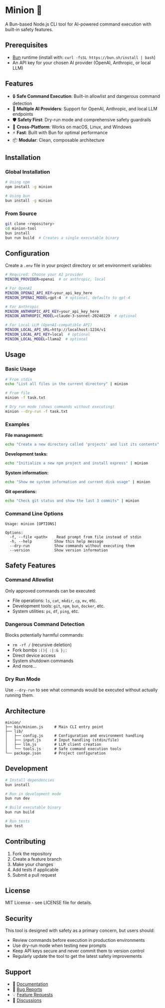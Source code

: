 # Minion 🤖

A Bun-based Node.js CLI tool for AI-powered command execution with built-in safety features.

## Prerequisites

- [Bun](https://bun.sh) runtime (install with: `curl -fsSL https://bun.sh/install | bash`)
- An API key for your chosen AI provider (OpenAI, Anthropic, or local LLM)

## Features

- 🔒 **Safe Command Execution**: Built-in allowlist and dangerous command detection
- 🤖 **Multiple AI Providers**: Support for OpenAI, Anthropic, and local LLM endpoints
- 🛡️ **Safety First**: Dry-run mode and comprehensive safety guardrails
- 🚀 **Cross-Platform**: Works on macOS, Linux, and Windows
- ⚡ **Fast**: Built with Bun for optimal performance
- 📦 **Modular**: Clean, composable architecture

## Installation

### Global Installation
```bash
# Using npm
npm install -g minion

# Using bun
bun install -g minion
```

### From Source
```bash
git clone <repository>
cd minion-tool
bun install
bun run build  # Creates a single executable binary
```

## Configuration

Create a `.env` file in your project directory or set environment variables:

```bash
# Required: Choose your AI provider
MINION_PROVIDER=openai  # or anthropic, local

# For OpenAI
MINION_OPENAI_API_KEY=your_api_key_here
MINION_OPENAI_MODEL=gpt-4  # optional, defaults to gpt-4

# For Anthropic
MINION_ANTHROPIC_API_KEY=your_api_key_here
MINION_ANTHROPIC_MODEL=claude-3-sonnet-20240229  # optional

# For Local LLM (OpenAI-compatible API)
MINION_LOCAL_API_URL=http://localhost:1234/v1
MINION_LOCAL_API_KEY=local  # optional
MINION_LOCAL_MODEL=llama2  # optional
```

## Usage

### Basic Usage
```bash
# From stdin
echo "List all files in the current directory" | minion

# From file
minion -f task.txt

# Dry run mode (shows commands without executing)
minion --dry-run -f task.txt
```

### Examples

**File management:**
```bash
echo "Create a new directory called 'projects' and list its contents" | minion
```

**Development tasks:**
```bash
echo "Initialize a new npm project and install express" | minion
```

**System information:**
```bash
echo "Show me system information and current disk usage" | minion
```

**Git operations:**
```bash
echo "Check git status and show the last 3 commits" | minion
```

### Command Line Options

```
Usage: minion [OPTIONS]

Options:
  -f, --file <path>    Read prompt from file instead of stdin
  -h, --help          Show this help message
  --dry-run           Show commands without executing them
  --version           Show version information
```

## Safety Features

### Command Allowlist
Only approved commands can be executed:
- File operations: `ls`, `cat`, `mkdir`, `cp`, `mv`, etc.
- Development tools: `git`, `npm`, `bun`, `docker`, etc.
- System utilities: `ps`, `df`, `ping`, etc.

### Dangerous Command Detection
Blocks potentially harmful commands:
- `rm -rf /` (recursive deletion)
- Fork bombs `:(){ :|:& };:`
- Direct device access
- System shutdown commands
- And more...

### Dry Run Mode
Use `--dry-run` to see what commands would be executed without actually running them.

## Architecture

```
minion/
├── bin/minion.js     # Main CLI entry point
├── lib/
│   ├── config.js     # Configuration and environment handling
│   ├── input.js      # Input handling (stdin/file)
│   ├── llm.js        # LLM client creation
│   └── tools.js      # Safe command execution tools
└── package.json      # Project configuration
```

## Development

```bash
# Install dependencies
bun install

# Run in development mode
bun run dev

# Build executable binary
bun run build

# Run tests
bun test
```

## Contributing

1. Fork the repository
2. Create a feature branch
3. Make your changes
4. Add tests if applicable
5. Submit a pull request

## License

MIT License - see LICENSE file for details.

## Security

This tool is designed with safety as a primary concern, but users should:
- Review commands before execution in production environments
- Use dry-run mode when testing new prompts
- Keep API keys secure and never commit them to version control
- Regularly update the tool to get the latest safety improvements

## Support

- 📖 [Documentation](README.md)
- 🐛 [Bug Reports](issues)
- 💡 [Feature Requests](issues)
- 💬 [Discussions](discussions)
